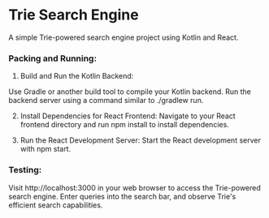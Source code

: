 # Trie Search Engine
 A simple Trie-powered search engine project using Kotlin and React.


### Packing and Running:
1. Build and Run the Kotlin Backend:

Use Gradle or another build tool to compile your Kotlin backend.
Run the backend server using a command similar to ./gradlew run.

2. Install Dependencies for React Frontend:
Navigate to your React frontend directory and run npm install to install dependencies.

3. Run the React Development Server:
Start the React development server with npm start.

### Testing:
Visit http://localhost:3000 in your web browser to access the Trie-powered search engine. Enter queries into the search bar, and observe Trie's efficient search capabilities.
